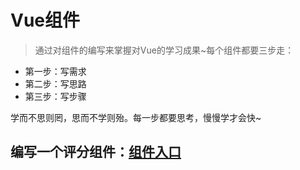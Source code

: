 # Vue组件

> 通过对组件的编写来掌握对Vue的学习成果~每个组件都要三步走：

- 第一步：写需求
- 第二步：写思路
- 第三步：写步骤

学而不思则罔，思而不学则殆。每一步都要思考，慢慢学才会快~

## 编写一个评分组件：[组件入口](https://github.com/ReZhangxin/vue-component/tree/master/%E8%AF%84%E5%88%86%E7%BB%84%E4%BB%B6)